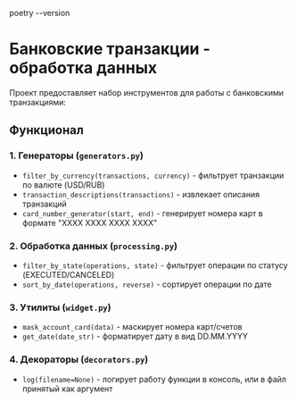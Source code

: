 poetry --version
# Банковские транзакции - обработка данных

Проект предоставляет набор инструментов для работы с банковскими транзакциями:

## Функционал

### 1. Генераторы (`generators.py`)
- `filter_by_currency(transactions, currency)` - фильтрует транзакции по валюте (USD/RUB)
- `transaction_descriptions(transactions)` - извлекает описания транзакций
- `card_number_generator(start, end)` - генерирует номера карт в формате "XXXX XXXX XXXX XXXX"

### 2. Обработка данных (`processing.py`)
- `filter_by_state(operations, state)` - фильтрует операции по статусу (EXECUTED/CANCELED)
- `sort_by_date(operations, reverse)` - сортирует операции по дате

### 3. Утилиты (`widget.py`)
- `mask_account_card(data)` - маскирует номера карт/счетов
- `get_date(date_str)` - форматирует дату в вид DD.MM.YYYY

### 4. Декораторы (`decorators.py`)
- `log(filename=None)` - логирует работу функции в консоль, или в файл принятый как аргумент

